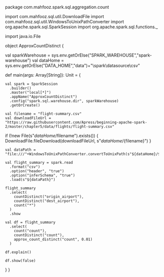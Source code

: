 package com.mahfooz.spark.sql.aggregation.count

import com.mahfooz.sql.util.DownloadFile
import com.mahfooz.sql.util.WindowsToUnixPathConverter
import org.apache.spark.sql.SparkSession
import org.apache.spark.sql.functions._

import java.io.File

object ApproxCountDistinct {

  val sparkWarehouse = sys.env.getOrElse("SPARK_WAREHOUSE","spark-warehouse")
  val dataHome = sys.env.getOrElse("DATA_HOME","data")+"\\spark\\datasource\\csv"

  def main(args: Array[String]): Unit = {

    val spark = SparkSession
      .builder()
      .master("local[*]")
      .appName("ApproxCountDistinct")
      .config("spark.sql.warehouse.dir", sparkWarehouse)
      .getOrCreate()

    val filename = "flight-summary.csv"
    val downloadFileUrl = "https://raw.githubusercontent.com/Apress/beginning-apache-spark-2/master/chapter5/data/flights/flight-summary.csv"

   if (!new File(s"$dataHome/$filename").exists()) {
      DownloadFile.fileDownload(downloadFileUrl, s"${dataHome}/${filename}")
    }

    val dataPath = "file:///"+WindowsToUnixPathConverter.convertToUnixPath(s"${dataHome}/${filename}")

    val flight_summary = spark.read
      .format("csv")
      .option("header", "true")
      .option("inferSchema", "true")
      .load(s"${dataPath}")

    flight_summary
      .select(
        countDistinct("origin_airport"),
        countDistinct("dest_airport"),
        count("*")
      )
      .show

    val df = flight_summary
      .select(
        count("count"),
        countDistinct("count"),
        approx_count_distinct("count", 0.01)
      )

    df.explain()

    df.show(false)
  }
}
